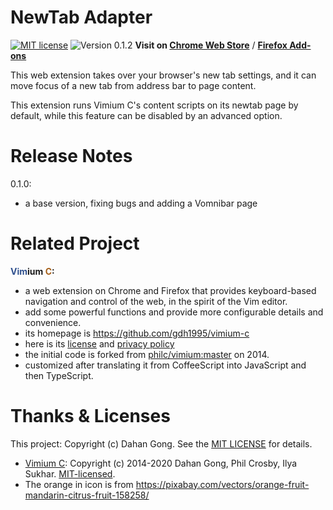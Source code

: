 NewTab Adapter
==============

[![MIT license](https://img.shields.io/badge/license-MIT-blue.svg)](LICENSE.txt)
![Version 0.1.2](https://img.shields.io/badge/release-0.1.2-orange.svg)
**Visit on [Chrome Web Store](
  https://chrome.google.com/webstore/detail/newtab-adapter/cglpcedifkgalfdklahhcchnjepcckfn
  )** /
**[Firefox Add-ons](
  https://addons.mozilla.org/en-US/firefox/addon/newtab-adapter/
  )**

This web extension takes over your browser's new tab settings,
and it can move focus of a new tab from address bar to page content.

This extension runs Vimium C's content scripts on its newtab page by default,
while this feature can be disabled by an advanced option.

# Release Notes

0.1.0:
* a base version, fixing bugs and adding a Vomnibar page

# Related Project

__<span style="color: #2f508e;">Vim</span>ium <span style="color: #a55e18;">C</span>:__

* a web extension on Chrome and Firefox that provides keyboard-based navigation and control
    of the web, in the spirit of the Vim editor.
* add some powerful functions and provide more configurable details and convenience.
* its homepage is https://github.com/gdh1995/vimium-c
* here is its [license](LICENSE.txt) and [privacy policy](PRIVACY-POLICY.md)
* the initial code is forked from [philc/vimium:master](https://github.com/philc/vimium) on 2014.
* customized after translating it from CoffeeScript into JavaScript and then TypeScript.

# Thanks & Licenses

This project: Copyright (c) Dahan Gong.
See the [MIT LICENSE](LICENSE.txt) for details.

* [Vimium C](https://github.com/gdh1995/vimium-c):
  Copyright (c) 2014-2020 Dahan Gong, Phil Crosby, Ilya Sukhar.
  [MIT-licensed](https://github.com/philc/vimium/blob/master/MIT-LICENSE.txt).
* The orange in icon is from https://pixabay.com/vectors/orange-fruit-mandarin-citrus-fruit-158258/
